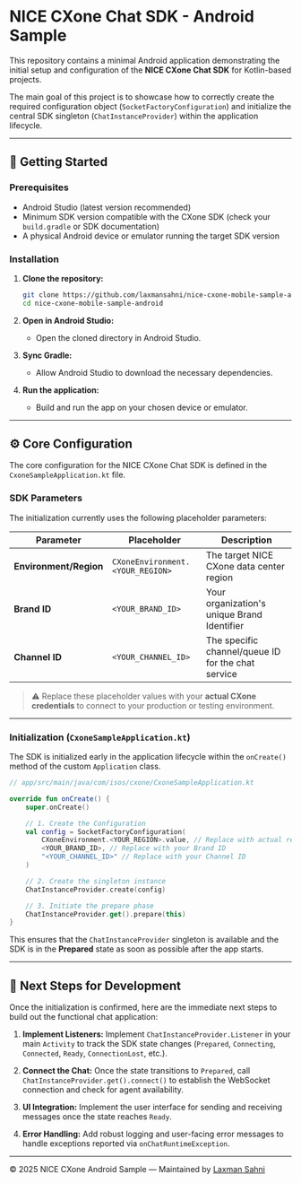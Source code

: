 # NICE CXone Chat SDK - Android Sample

This repository contains a minimal Android application demonstrating the initial setup and configuration of the **NICE CXone Chat SDK** for Kotlin-based projects.

The main goal of this project is to showcase how to correctly create the required configuration object (`SocketFactoryConfiguration`) and initialize the central SDK singleton (`ChatInstanceProvider`) within the application lifecycle.

---

## 🚀 Getting Started

### Prerequisites
- Android Studio (latest version recommended)
- Minimum SDK version compatible with the CXone SDK (check your `build.gradle` or SDK documentation)
- A physical Android device or emulator running the target SDK version

### Installation

1. **Clone the repository:**
   ```bash
   git clone https://github.com/laxmansahni/nice-cxone-mobile-sample-android.git
   cd nice-cxone-mobile-sample-android
   ```

2. **Open in Android Studio:**
   - Open the cloned directory in Android Studio.

3. **Sync Gradle:**
   - Allow Android Studio to download the necessary dependencies.

4. **Run the application:**
   - Build and run the app on your chosen device or emulator.

---

## ⚙️ Core Configuration

The core configuration for the NICE CXone Chat SDK is defined in the `CxoneSampleApplication.kt` file.

### SDK Parameters

The initialization currently uses the following placeholder parameters:

| Parameter | Placeholder | Description |
|------------|--------------|-------------|
| **Environment/Region** | `CXoneEnvironment.<YOUR_REGION>` | The target NICE CXone data center region |
| **Brand ID** | `<YOUR_BRAND_ID>` | Your organization's unique Brand Identifier |
| **Channel ID** | `<YOUR_CHANNEL_ID>` | The specific channel/queue ID for the chat service |

> ⚠️ Replace these placeholder values with your **actual CXone credentials** to connect to your production or testing environment.

---

### Initialization (`CxoneSampleApplication.kt`)

The SDK is initialized early in the application lifecycle within the `onCreate()` method of the custom `Application` class.

```kotlin
// app/src/main/java/com/isos/cxone/CxoneSampleApplication.kt

override fun onCreate() {
    super.onCreate()

    // 1. Create the Configuration
    val config = SocketFactoryConfiguration(
        CXoneEnvironment.<YOUR_REGION>.value, // Replace with actual region
        <YOUR_BRAND_ID>, // Replace with your Brand ID
        "<YOUR_CHANNEL_ID>" // Replace with your Channel ID
    )

    // 2. Create the singleton instance
    ChatInstanceProvider.create(config)

    // 3. Initiate the prepare phase
    ChatInstanceProvider.get().prepare(this)
}
```

This ensures that the `ChatInstanceProvider` singleton is available and the SDK is in the **Prepared** state as soon as possible after the app starts.

---

## 📝 Next Steps for Development

Once the initialization is confirmed, here are the immediate next steps to build out the functional chat application:

1. **Implement Listeners:**
   Implement `ChatInstanceProvider.Listener` in your main `Activity` to track the SDK state changes (`Prepared`, `Connecting`, `Connected`, `Ready`, `ConnectionLost`, etc.).

2. **Connect the Chat:**
   Once the state transitions to `Prepared`, call `ChatInstanceProvider.get().connect()` to establish the WebSocket connection and check for agent availability.

3. **UI Integration:**
   Implement the user interface for sending and receiving messages once the state reaches `Ready`.

4. **Error Handling:**
   Add robust logging and user-facing error messages to handle exceptions reported via `onChatRuntimeException`.

---

© 2025 NICE CXone Android Sample — Maintained by [Laxman Sahni](https://github.com/laxmansahni)
